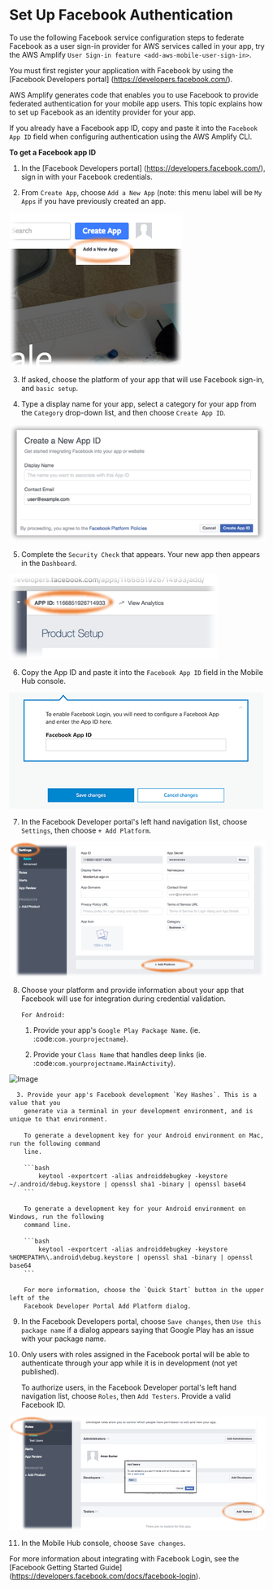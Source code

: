 # Set Up Facebook Authentication

To use the following Facebook service configuration steps to federate Facebook as a user sign-in provider for AWS services called in your app, try the AWS Amplify `User Sign-in feature <add-aws-mobile-user-sign-in>`.

You must first register your application with Facebook by using the [Facebook Developers portal] (https://developers.facebook.com/).

AWS Amplify generates code that enables you to use Facebook to provide federated authentication for your mobile app users. This topic explains how to set up Facebook as an identity provider for your app.

If you already have a Facebook app ID, copy and paste it into the `Facebook App ID` field
when configuring authentication using the AWS Amplify CLI.

**To get a Facebook app ID**

1. In the [Facebook Developers portal] (https://developers.facebook.com/), sign in with your
   Facebook credentials.

2. From `Create App`, choose `Add a New App` (note: this menu label will be
   `My Apps` if you have previously created an app.

![Image](./media/new-facebook-app.png)

3. If asked, choose the platform of your app that will use Facebook sign-in, and `basic
   setup`.

4. Type a display name for your app, select a category for your app from the `Category`
   drop-down list, and then choose `Create App ID`.

![Image](./media/new-facebook-app-new-app-id.png)


5. Complete the `Security Check` that appears. Your new app then appears in the
   `Dashboard`.

![Image](./media/new-facebook-app-id.png)

6. Copy the App ID and paste it into the `Facebook App ID` field in the Mobile Hub console.

![Image](./media/facebook-app-id-console-entry.png)

7. In the Facebook Developer portal's left hand navigation list, choose `Settings`, then
   choose `+ Add Platform`.

![Image](./media/new-facebook-add-platform.png)

8. Choose your platform and provide information about your app that Facebook will use for
   integration during credential validation.

   `For Android:`

      1. Provide your app's `Google Play Package Name`. (ie. :code:`com.yourprojectname`).

      2. Provide your `Class Name` that handles deep links (ie.
        :code:`com.yourprojectname.MainActivity`).

![Image](./media/new-facebook-add-platform-android.png)

      3. Provide your app's Facebook development `Key Hashes`. This is a value that you
        generate via a terminal in your development environment, and is unique to that environment.

        To generate a development key for your Android environment on Mac, run the following command
        line.

        ```bash
            keytool -exportcert -alias androiddebugkey -keystore ~/.android/debug.keystore | openssl sha1 -binary | openssl base64
        ```

        To generate a development key for your Android environment on Windows, run the following
        command line.

        ```bash
            keytool -exportcert -alias androiddebugkey -keystore %HOMEPATH%\.android\debug.keystore | openssl sha1 -binary | openssl base64
        ```

        For more information, choose the `Quick Start` button in the upper left of the
        Facebook Developer Portal Add Platform dialog.

9. In the Facebook Developers portal, choose `Save changes`, then `Use this
   package name` if a dialog appears saying that Google Play has an issue with your package name.

10. Only users with roles assigned in the Facebook portal will be able to authenticate through your
   app while it is in development (not yet published).

    To authorize users, in the Facebook Developer portal's left hand navigation list, choose
    `Roles`, then `Add Testers`. Provide a valid Facebook ID.

![Image](./media/new-facebook-add-testers.png)


11. In the Mobile Hub console, choose `Save changes`.

For more information about integrating with Facebook Login, see the [Facebook Getting Started Guide]
(https://developers.facebook.com/docs/facebook-login).
